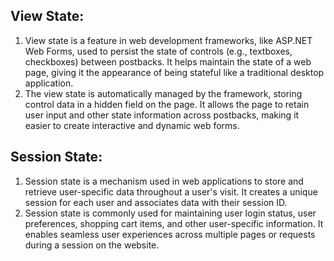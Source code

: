 ## View State:
1. View state is a feature in web development frameworks, like ASP.NET Web Forms, used to persist the state of controls (e.g., textboxes, checkboxes) between postbacks. It helps maintain the state of a web page, giving it the appearance of being stateful like a traditional desktop application.
2. The view state is automatically managed by the framework, storing control data in a hidden field on the page. It allows the page to retain user input and other state information across postbacks, making it easier to create interactive and dynamic web forms.

## Session State:
1. Session state is a mechanism used in web applications to store and retrieve user-specific data throughout a user's visit. It creates a unique session for each user and associates data with their session ID.
2. Session state is commonly used for maintaining user login status, user preferences, shopping cart items, and other user-specific information. It enables seamless user experiences across multiple pages or requests during a session on the website.
